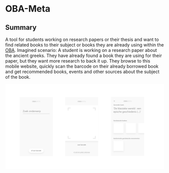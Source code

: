 # OBA-Meta

## Summary
A tool for students working on research papers or their thesis and want to find related books to their subject or books they are already using within the [OBA](https://oba.nl).
Imagined scenario:
A student is working on a research paper about the ancient greeks. They have already found a book they are using for their paper, but they want more research to back it up. They browse to this mobile website, quickly scan the barcode on their already borrowed book and get recommended books, events and other sources about the subject of the book.
  
![example](docs/docs.png)
